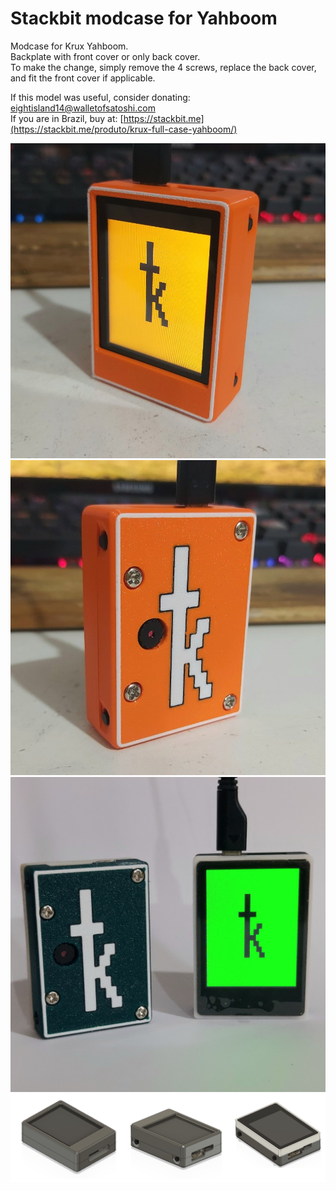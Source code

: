 # Stackbit modcase for Yahboom
Modcase for Krux Yahboom.  
Backplate with front cover or only back cover.  
To make the change, simply remove the 4 screws, replace the back cover, and fit the front cover if applicable.  

If this model was useful, consider donating: eightisland14@walletofsatoshi.com  
If you are in Brazil, buy at: [https://stackbit.me](https://stackbit.me/produto/krux-full-case-yahboom/)

![Full cover front](images/full_cover_front.jpg)  
![Full cover back](images/full_cover_back.jpg)  
![Back plate](images/back_plate.jpg)  
![3d_preview](images/3d_preview.png)
